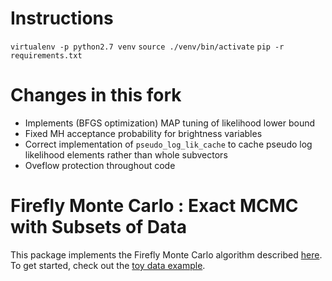 # Instructions
`virtualenv -p python2.7 venv`
`source ./venv/bin/activate`
`pip -r requirements.txt`

# Changes in this fork
* Implements (BFGS optimization) MAP tuning of likelihood lower bound
* Fixed MH acceptance probability for brightness variables
* Correct implementation of `pseudo_log_lik_cache` to cache pseudo log
  likelihood elements rather than whole subvectors
* Oveflow protection throughout code

# Firefly Monte Carlo : Exact MCMC with Subsets of Data

This package implements the Firefly Monte Carlo algorithm
described [here](https://hips.seas.harvard.edu/files/maclaurin-firefly-uai-2014.pdf).
To get started, check out the [toy data example](examples/toy_dataset.py).
